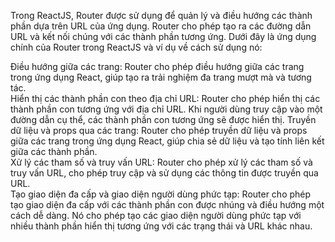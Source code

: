 Trong ReactJS, Router được sử dụng để quản lý và điều hướng các thành phần dựa trên URL của ứng dụng. Router cho phép tạo ra các đường dẫn URL và kết nối chúng với các thành phần tương ứng. Dưới đây là ứng dụng chính của Router trong ReactJS và ví dụ về cách sử dụng nó:<br/>

Điều hướng giữa các trang: Router cho phép điều hướng giữa các trang trong ứng dụng React, giúp tạo ra trải nghiệm đa trang mượt mà và tương tác.<br/>
Hiển thị các thành phần con theo địa chỉ URL: Router cho phép hiển thị các thành phần con tương ứng với địa chỉ URL. Khi người dùng truy cập vào một đường dẫn cụ thể, các thành phần con tương ứng sẽ được hiển thị.
Truyền dữ liệu và props qua các trang: Router cho phép truyền dữ liệu và props giữa các trang trong ứng dụng React, giúp chia sẻ dữ liệu và tạo tính liên kết giữa các thành phần.<br/>
Xử lý các tham số và truy vấn URL: Router cho phép xử lý các tham số và truy vấn URL, cho phép truy cập và sử dụng các thông tin được truyền qua URL.<br/>
Tạo giao diện đa cấp và giao diện người dùng phức tạp: Router cho phép tạo giao diện đa cấp với các thành phần con được nhúng và điều hướng một cách dễ dàng. Nó cho phép tạo các giao diện người dùng phức tạp với nhiều thành phần hiển thị tương ứng với các trạng thái và URL khác nhau.<br/>